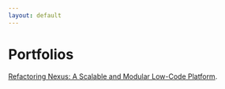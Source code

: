 ```yaml
---
layout: default
---
```


# Portfolios

[Refactoring Nexus: A Scalable and Modular Low-Code Platform](./pages/nexure-lowcode-engine.html).
